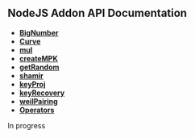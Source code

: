## NodeJS Addon API Documentation

- **[BigNumber](#bn)**
- **[Curve](#curve)**
- **[mul](#mul)**
- **[createMPK](#creatempk)**
- **[getRandom](#getrandom)**
- **[shamir](#shamir)**
- **[keyProj](#keyproj)**
- **[keyRecovery](#keyrecovery)**
- **[weilPairing](#weilpairing)**
- **[Operators](#operators)**

In progress